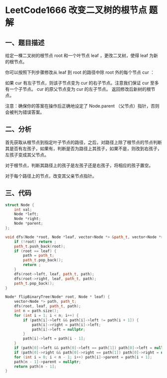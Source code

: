 # LeetCode1666 改变二叉树的根节点 题解

## 一、题目描述

给定一棵二叉树的根节点 root 和一个叶节点 leaf ，更改二叉树，使得 leaf 为新的根节点。

你可以按照下列步骤修改从 leaf 到 root 的路径中除 root 外的每个节点 cur ：

如果 cur 有左子节点，则该子节点变为 cur 的右子节点。注意我们保证 cur 至多有一个子节点。
cur 的原父节点变为 cur 的左子节点。
返回修改后新树的根节点。

注意：确保你的答案在操作后正确地设定了 Node.parent （父节点）指针，否则会被判为错误答案。



## 二、分析

首先获取从根节点到指定叶子节点的路径，之后，对路径上除了根节点的节点判断其是否有左孩子，如果有，判断是否为路径上其孩子，如果不是，则改到右孩子，左孩子变成其父节点。

对于根节点，判断其路径上的孩子是左孩子还是右孩子，将相应的孩子置空。

对于每个路径上的节点，改变其父亲节点指针。



## 三、代码

```c++
struct Node {
    int val;
    Node *left;
    Node *right;
    Node *parent;
};

void dfs(Node *root, Node *leaf, vector<Node *> &path_t, vector<Node *> &path) {
    if (!root) return ;
    path_t.push_back(root);
    if (root == leaf) {
        path = path_t;
        path_t.pop_back();
        return ;
    }
    dfs(root->left, leaf, path_t, path);
    dfs(root->right, leaf, path_t, path);
    path_t.pop_back();
}

Node* flipBinaryTree(Node* root, Node * leaf) {
    vector<Node *> path, path_t;
    dfs(root, leaf, path_t, path);
    int n = path.size();
    for (int i = 1; i < n; i++) {
        if (path[i]->left && path[i]->left != path[i + 1]) {
            path[i]->right = path[i]->left;
            path[i]->left = nullptr;
        }
        path[i]->left = path[i - 1];
    }
    if (path[0]->left && path[0]->left == path[1]) path[0]->left = nullptr;
    if (path[0]->right && path[0]->right == path[1]) path[0]->right = nullptr;
    for (int i = 0; i < n - 1; i++) path[i]->parent = path[i + 1];
    path[n - 1]->parent = nullptr;
    return path[n - 1];
}
```

